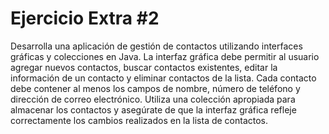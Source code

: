 # Ejercicio Extra #2 


Desarrolla una aplicación de gestión de contactos utilizando interfaces gráficas y colecciones en
Java. La interfaz gráfica debe permitir al usuario agregar nuevos contactos, buscar contactos
existentes, editar la información de un contacto y eliminar contactos de la lista. Cada contacto
debe contener al menos los campos de nombre, número de teléfono y dirección de correo
electrónico. Utiliza una colección apropiada para almacenar los contactos y asegúrate de que la
interfaz gráfica refleje correctamente los cambios realizados en la lista de contactos.
